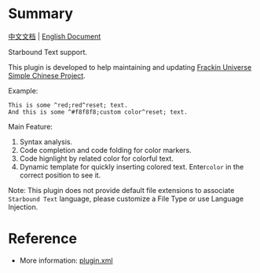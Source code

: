 # Summary

[中文文档](README.md) | [English Document](README_en.md)

Starbound Text support.

This plugin is developed to help maintaining and updating
[Frackin Universe Simple Chinese Project](https://github.com/ProjectSky/FrackinUniverse-sChinese-Project).

Example:

```
This is some ^red;red^reset; text.
And this is some ^#f8f8f8;custom color^reset; text.
```

Main Feature:

1. Syntax analysis.
2. Code completion and code folding for color markers.
3. Code hignlight by related color for colorful text.
4. Dynamic template for quickly inserting colored text. Enter`color` in the correct position to see it.

Note: 
This plugin does not provide default file extensions to associate `Starbound Text` language, 
please customize a File Type or use Language Injection.
    
# Reference

* More information: [plugin.xml](src/main/resources/META-INF/plugin.xml)
